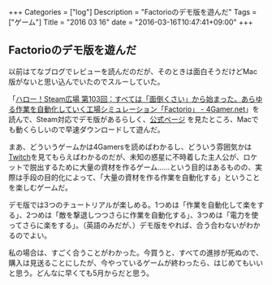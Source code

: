 +++
Categories = ["log"]
Description = "Factorioのデモ版を遊んだ"
Tags = ["ゲーム"]
Title = "2016 03 16"
date = "2016-03-16T10:47:41+09:00"
+++

## Factorioのデモ版を遊んだ
以前はてなブログでレビューを読んだのだが、そのときは面白そうだけどMac版がないと思い込んでいたのでスルーしていた。

「[ハロー！Steam広場 第103回：すべては「面倒くさい」から始まった。あらゆる作業を自動化していく工場シミュレーション「Factorio」 - 4Gamer.net](http://www.4gamer.net/games/282/G028219/20160310010/)」を読んで、Steam対応でデモ版があるらしく、[公式ページ](https://www.factorio.com/)  を見たところ、Macでも動くらしいので早速ダウンロードして遊んだ。

まあ、どういうゲームかは4Gamersを読めばわかるし、どういう雰囲気かは[Twitch](https://www.twitch.tv/directory/game/Factorio)を見てもらえばわかるのだが、未知の惑星に不時着した主人公が、ロケットで脱出するために大量の資材を作るゲーム……という目的はあるものの、実際は手段の目的化によって、「大量の資材を作る作業を自動化する」ということを楽しむゲームだ。

デモ版では3つのチュートリアルが楽しめる。1つめは「作業を自動化して楽をする」、2つめは「敵を撃退しつつさらに作業を自動化する」、3つめは「電力を使ってさらに楽をする」。（英語のみだが、）デモ版をやれば、合う合わないがわかるのでよい。

私の場合は、すごく合うことがわかった。今買うと、すべての進捗が死ぬので、購入は見送ることにしたが、今やっているゲームが終わったら、はじめてもいいと思う。どんなに早くても5月からだと思う。